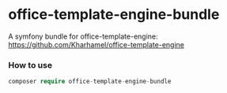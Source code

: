 # office-template-engine-bundle

A symfony bundle for office-template-engine: https://github.com/Kharhamel/office-template-engine

### How to use

```php
composer require office-template-engine-bundle
```
